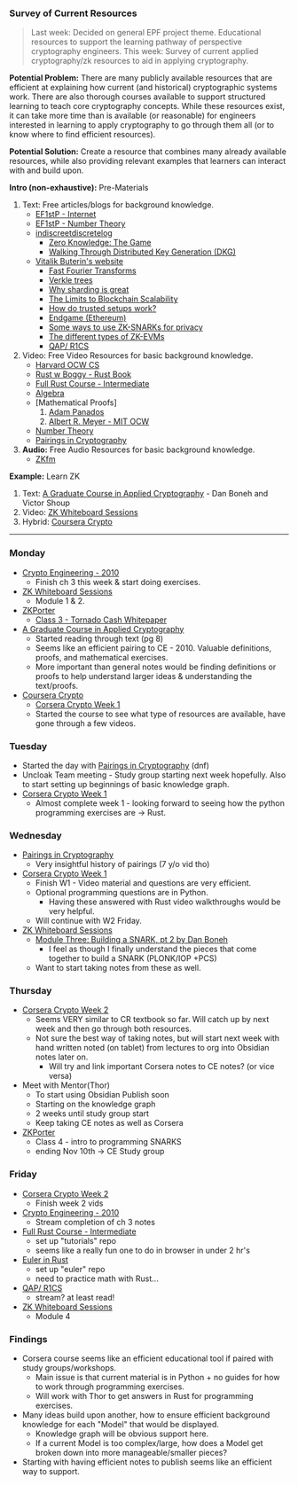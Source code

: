 ### Survey of Current Resources
> Last week: Decided on general EPF project theme. Educational resources to support the learning pathway of perspective cryptography engineers. 
> This week: Survey of current applied cryptography/zk resources to aid in applying cryptography.

**Potential Problem:** There are many publicly available resources that are efficient at explaining how current (and historical) cryptographic systems work. There are also thorough courses available to support structured learning to teach core cryptography concepts. While these resources exist, it can take more time than is available (or reasonable) for engineers interested in learning to apply cryptography to go through them all (or to know where to find efficient resources).

**Potential Solution:** Create a resource that combines many already available resources, while also providing relevant examples that learners can interact with and build upon. 

**Intro (non-exhaustive):** Pre-Materials
1. Text: Free articles/blogs for background knowledge.
	- [EF1stP - Internet](https://explained-from-first-principles.com/internet/)
	- [EF1stP - Number Theory](https://explained-from-first-principles.com/number-theory/)
	- [indiscreetdiscretelog](https://thork.net/)
		- [Zero Knowledge: The Game](https://thork.net/posts/2020_zero_knowledge_game/)
		- [Walking Through Distributed Key Generation (DKG)](https://thork.net/posts/2022_4_21_dkg/)
	- [Vitalik Buterin's website](https://vitalik.ca/)
		- [Fast Fourier Transforms](https://vitalik.ca/general/2019/05/12/fft.html)
		- [Verkle trees](https://vitalik.ca/general/2021/06/18/verkle.html)
		- [Why sharding is great](https://vitalik.ca/general/2021/04/07/sharding.html)
		- [The Limits to Blockchain Scalability](https://vitalik.ca/general/2021/05/23/scaling.html)
		- [How do trusted setups work?](https://vitalik.ca/general/2022/03/14/trustedsetup.html)
		- [Endgame (Ethereum)](https://vitalik.ca/general/2021/12/06/endgame.html)
		- [Some ways to use ZK-SNARKs for privacy](https://vitalik.ca/general/2022/06/15/using_snarks.html)
		- [The different types of ZK-EVMs](https://vitalik.ca/general/2022/08/04/zkevm.html)
		- [QAP/ R1CS](https://medium.com/@VitalikButerin/quadratic-arithmetic-programs-from-zero-to-hero-f6d558cea649)
1. Video: Free Video Resources for basic background knowledge.
	- [Harvard OCW CS](https://youtu.be/8mAITcNt710)
	- [Rust w Boggy - Rust Book](https://www.youtube.com/playlist?list=PLai5B987bZ9CoVR-QEIN9foz4QCJ0H2Y8)
	- [Full Rust Course - Intermediate](https://www.youtube.com/watch?v=MsocPEZBd-M&t=541s&ab_channel=freeCodeCamp.org)
	- [Algebra](https://youtu.be/LwCRRUa8yTU)
	- [Mathematical Proofs]
		1. [Adam Panados](https://www.youtube.com/playlist?list=PLdciPPorsHuktAIU2ebPuFqxSvyBAkH57)
		2. [Albert R. Meyer - MIT OCW](https://www.youtube.com/playlist?list=PLUl4u3cNGP60UlabZBeeqOuoLuj_KNphQ)
	- [Number Theory](https://youtu.be/19SW3P_PRHQ)
	- [Pairings in Cryptography](https://youtu.be/8WDOpzxpnTE)
2. **Audio:** Free Audio Resources for basic background knowledge.
	- [ZKfm](https://zeroknowledge.fm/zero-knowledge-series/)

**Example:** Learn ZK 
1. Text: [A Graduate Course in Applied Cryptography](https://toc.cryptobook.us/book.pdf) - Dan Boneh and Victor Shoup
2. Video:  [ZK Whiteboard Sessions](https://www.youtube.com/playlist?list=PLj80z0cJm8QErn3akRcqvxUsyXWC81OGq)
3. Hybrid: [Coursera Crypto](https://www.coursera.org/learn/crypto)
   
____
### Monday

- [Crypto Engineering - 2010](https://github.com/doulos819/mjr/blob/main/research/Notes/books/Cryptography%20Engineering%20-%202010.md)
	- Finish ch 3 this week & start doing exercises.
- [ZK Whiteboard Sessions](https://www.youtube.com/playlist?list=PLj80z0cJm8QErn3akRcqvxUsyXWC81OGq)
	- Module 1 & 2.
- [ZKPorter](https://www.youtube.com/playlist?list=PLvvyxOd1rILcb4S3KkQn_V3Kx4iVI6Yw-)
	- [Class 3 - Tornado Cash Whitepaper](https://www.youtube.com/watch?v=jGmvJZ7m7WU&ab_channel=Porter)
- [A Graduate Course in Applied Cryptography](https://toc.cryptobook.us/book.pdf)
	- Started reading through text (pg 8)
	- Seems like an efficient pairing to CE - 2010. Valuable definitions, proofs, and mathematical exercises. 
	- More important than general notes would be finding definitions or proofs to help understand larger ideas & understanding the text/proofs.
-  [Coursera Crypto](https://www.coursera.org/learn/crypto)
	- [Corsera Crypto Week 1](https://www.coursera.org/learn/crypto/home/week/1)
	- Started the course to see what type of resources are available, have gone through a few videos.

### Tuesday

- Started the day with [Pairings in Cryptography](https://youtu.be/8WDOpzxpnTE) (dnf)
- Uncloak Team meeting - Study group starting next week hopefully. Also to start setting up beginnings of basic knowledge graph.
- [Corsera Crypto Week 1](https://www.coursera.org/learn/crypto/home/week/1)
	- Almost complete week 1 - looking forward to seeing how the python programming exercises are -> Rust. 

### Wednesday

- [Pairings in Cryptography](https://youtu.be/8WDOpzxpnTE)
	- Very insightful history of pairings (7 y/o vid tho)
- [Corsera Crypto Week 1](https://www.coursera.org/learn/crypto/home/week/1)
	- Finish W1 - Video material and questions are very efficient. 
	- Optional programming questions are in Python. 
		- Having these answered with Rust video walkthroughs would be very helpful.
	- Will continue with W2 Friday.
- [ZK Whiteboard Sessions](https://www.youtube.com/playlist?list=PLj80z0cJm8QErn3akRcqvxUsyXWC81OGq)
	- [Module Three: Building a SNARK, pt 2 by Dan Boneh](https://www.youtube.com/watch?v=vxyoPM2m7Yg&ab_channel=ZeroKnowledge)
		- I feel as though I finally understand the pieces that come together to build a SNARK (PLONK/IOP +PCS)
	- Want to start taking notes from these as well.

### Thursday

- [Corsera Crypto Week 2](https://www.coursera.org/learn/crypto/home/week/2)
	- Seems VERY similar to CR textbook so far. Will catch up by next week and then go through both resources.
	- Not sure the best way of taking notes, but will start next week with hand written noted (on tablet) from lectures to org into Obsidian notes later on.
		- Will try and link important Corsera notes to CE notes? (or vice versa)
- Meet with Mentor(Thor)
	- To start using Obsidian Publish soon
	- Starting on the knowledge graph
	- 2 weeks until study group start
	- Keep taking CE notes as well as Corsera
- [ZKPorter](https://www.youtube.com/playlist?list=PLvvyxOd1rILcb4S3KkQn_V3Kx4iVI6Yw-)
	- Class 4 - intro to programming SNARKS
	- ending Nov 10th -> CE Study group

### Friday

-  [Corsera Crypto Week 2](https://www.coursera.org/learn/crypto/home/week/2)
	- Finish week 2 vids
- [Crypto Engineering - 2010](https://github.com/doulos819/mjr/blob/main/research/Notes/books/Cryptography%20Engineering%20-%202010.md)
	- Stream completion of ch 3 notes
- [Full Rust Course - Intermediate](https://www.youtube.com/watch?v=MsocPEZBd-M&t=541s&ab_channel=freeCodeCamp.org)
	- set up "tutorials" repo
	- seems like a really fun one to do in browser in under 2 hr's
- [Euler in Rust](https://www.youtube.com/watch?v=12yU-onACsY&list=PLcFQxbPQBUEUNIsPQjHeULQnp3L3F_QwR&ab_channel=MarcusKazmierczak)
	- set up "euler" repo
	- need to practice math with Rust...
-  [QAP/ R1CS](https://medium.com/@VitalikButerin/quadratic-arithmetic-programs-from-zero-to-hero-f6d558cea649)
	- stream? at least read!
-  [ZK Whiteboard Sessions](https://www.youtube.com/playlist?list=PLj80z0cJm8QErn3akRcqvxUsyXWC81OGq)
	- Module 4

### Findings

- Corsera course seems like an efficient educational tool if paired with study groups/workshops.
	- Main issue is that current material is in Python + no guides for how to work through programming exercises.
	- Will work with Thor to get answers in Rust for programming exercises. 
- Many ideas build upon another, how to ensure efficient background knowledge for each "Model" that would be displayed. 
	- Knowledge graph will be obvious support here. 
	- If a current Model is too complex/large, how does a Model get broken down into more manageable/smaller pieces?
- Starting with having efficient notes to publish seems like an efficient way to support. 